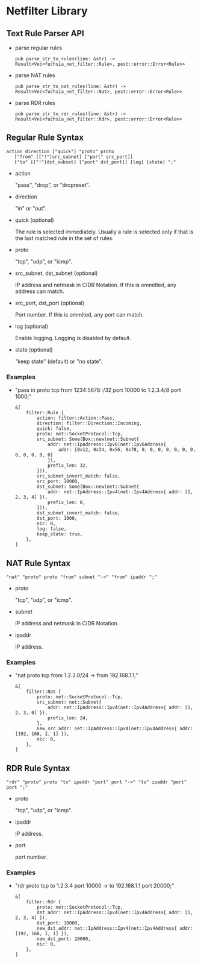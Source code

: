 # Netfilter Library

## Text Rule Parser API
  * parse regular rules
    ```
	pub parse_str_to_rules(line: &str) -> Result<Vec<fuchsia_net_filter::Rule>, pest::error::Error<Rule>>
	```
  * parse NAT rules
    ```
	pub parse_str_to_nat_rules(line: &str) -> Result<Vec<fuchsia_net_filter::Nat>, pest::error::Error<Rule>>
	```
  * parse RDR rules
    ```
	pub parse_str_to_rdr_rules(line: &str) -> Result<Vec<fuchsia_net_filter::Rdr>, pest::error::Error<Rule>>
	```

## Regular Rule Syntax
  ```
  action direction ["quick"] "proto" proto
     ["from" [["!"]src_subnet] ["port" src_port]]
     ["to" [["!"]dst_subnet] ["port" dst_port]] [log] [state] ";"
  ```

  * action

    "pass", "drop", or "dropreset".

  * direction

    "in" or "out".

  * quick (optional)

    The rule is selected immediately. Usually a rule is selected only
	if that is the last matched rule in the set of rules.

  * proto

    "tcp", "udp", or "icmp".

  * src_subnet, dst_subnet (optional)

    IP address and netmask in CIDR Notation.
    If this is ommitted, any address can match.

  * src_port, dst_port (optional)

    Port number. If this is ommited, any port can match.

  * log (optional)

    Enable logging. Logging is disabled by default.

  * state (optional)

    "keep state" (default) or "no state".

### Examples

  * "pass in proto tcp from 1234:5678::/32 port 10000 to 1.2.3.4/8 port 1000;"

    ```
    &[
        filter::Rule {
            action: filter::Action::Pass,
            direction: filter::Direction::Incoming,
            quick: false,
            proto: net::SocketProtocol::Tcp,
            src_subnet: Some(Box::new(net::Subnet{
                addr: net::IpAddress::Ipv6(net::Ipv6Address{
                    addr: [0x12, 0x34, 0x56, 0x78, 0, 0, 0, 0, 0, 0, 0, 0, 0, 0, 0, 0]
                }),
                prefix_len: 32,
            })),
            src_subnet_invert_match: false,
            src_port: 10000,
            dst_subnet: Some(Box::new(net::Subnet{
                addr: net::IpAddress::Ipv4(net::Ipv4Address{ addr: [1, 2, 3, 4] }),
                prefix_len: 8,
            })),
            dst_subnet_invert_match: false,
            dst_port: 1000,
            nic: 0,
            log: false,
            keep_state: true,
        },
    ]
    ```

## NAT Rule Syntax
  ```
  "nat" "proto" proto "from" subnet "->" "from" ipaddr ";"
  ```

  * proto

    "tcp", "udp", or "icmp".

  * subnet

    IP address and netmask in CIDR Notation.

  * ipaddr

    IP address.

### Examples

  * "nat proto tcp from 1.2.3.0/24 -> from 192.168.1.1;"
    ```
    &[
        filter::Nat {
            proto: net::SocketProtocol::Tcp,
            src_subnet: net::Subnet{
                addr: net::IpAddress::Ipv4(net::Ipv4Address{ addr: [1, 2, 3, 0] }),
                prefix_len: 24,
            },
            new_src_addr: net::IpAddress::Ipv4(net::Ipv4Address{ addr: [192, 168, 1, 1] }),
            nic: 0,
        },
    ]
    ```

## RDR Rule Syntax
  ```
  "rdr" "proto" proto "to" ipaddr "port" port "->" "to" ipaddr "port" port ";"
  ```

  * proto

    "tcp", "udp", or "icmp".

  * ipaddr

    IP address.

  * port

    port number.

### Examples

  * "rdr proto tcp to 1.2.3.4 port 10000 -> to 192.168.1.1 port 20000;"
    ```
    &[
        filter::Rdr {
            proto: net::SocketProtocol::Tcp,
            dst_addr: net::IpAddress::Ipv4(net::Ipv4Address{ addr: [1, 2, 3, 4] }),
            dst_port: 10000,
            new_dst_addr: net::IpAddress::Ipv4(net::Ipv4Address{ addr: [192, 168, 1, 1] }),
            new_dst_port: 20000,
            nic: 0,
        },
    ]
    ```

